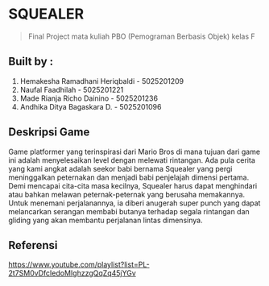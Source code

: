 # SQUEALER
> Final Project mata kuliah PBO (Pemograman Berbasis Objek) kelas F
## Built by : 
1. Hemakesha Ramadhani Heriqbaldi   - 5025201209
2. Naufal Faadhilah                 - 5025201221
3. Made Rianja Richo Dainino        - 5025201236
4. Andhika Ditya Bagaskara D.       - 5025201096

## Deskripsi Game
Game platformer yang terinspirasi dari Mario Bros di mana tujuan dari game ini adalah menyelesaikan level dengan melewati rintangan. Ada pula cerita yang kami angkat adalah seekor babi bernama Squealer yang pergi meninggalkan peternakan dan menjadi babi penjelajah dimensi pertama. Demi mencapai cita-cita masa kecilnya, Squealer harus dapat menghindari atau bahkan melawan peternak-peternak yang berusaha memakannya. Untuk menemani perjalanannya, ia diberi anugerah super punch yang dapat melancarkan serangan membabi butanya terhadap segala rintangan dan gliding yang akan membantu perjalanan lintas dimensinya.

## Referensi 
https://www.youtube.com/playlist?list=PL-2t7SM0vDfcIedoMIghzzgQqZq45jYGv
